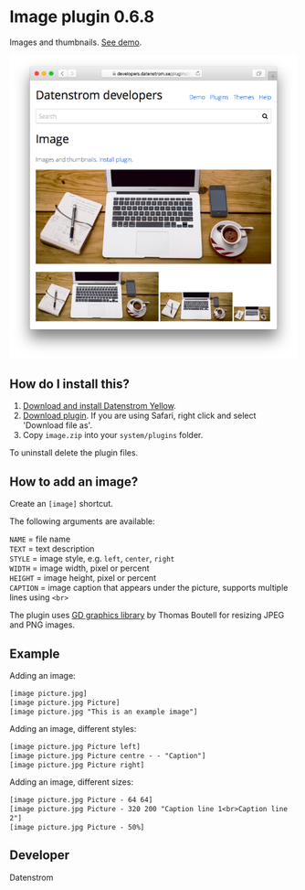Image plugin 0.6.8
==================
Images and thumbnails. [See demo](https://developers.datenstrom.se/plugins/image-plugin).

<p align="center"><img src="image-screenshot.png?raw=true" alt="Screenshot"></p>

## How do I install this?

1. [Download and install Datenstrom Yellow](https://github.com/datenstrom/yellow/).
2. [Download plugin](https://github.com/datenstrom/yellow-plugins/raw/master/zip/image.zip). If you are using Safari, right click and select 'Download file as'.
3. Copy `image.zip` into your `system/plugins` folder.

To uninstall delete the plugin files.

## How to add an image?

Create an `[image]` shortcut.

The following arguments are available:
 
`NAME` = file name  
`TEXT` = text description  
`STYLE` = image style, e.g. `left`, `center`, `right`  
`WIDTH` = image width, pixel or percent  
`HEIGHT` = image height, pixel or percent   
`CAPTION` = image caption that appears under the picture, supports multiple lines using `<br>`

The plugin uses [GD graphics library](http://www.libgd.org/) by Thomas Boutell for resizing JPEG and PNG images.

## Example

Adding an image:

    [image picture.jpg]
    [image picture.jpg Picture]
    [image picture.jpg "This is an example image"]

Adding an image, different styles:

    [image picture.jpg Picture left]
    [image picture.jpg Picture centre - - "Caption"]
    [image picture.jpg Picture right]

Adding an image, different sizes:

    [image picture.jpg Picture - 64 64]
    [image picture.jpg Picture - 320 200 "Caption line 1<br>Caption line 2"]
    [image picture.jpg Picture - 50%]

## Developer

Datenstrom
